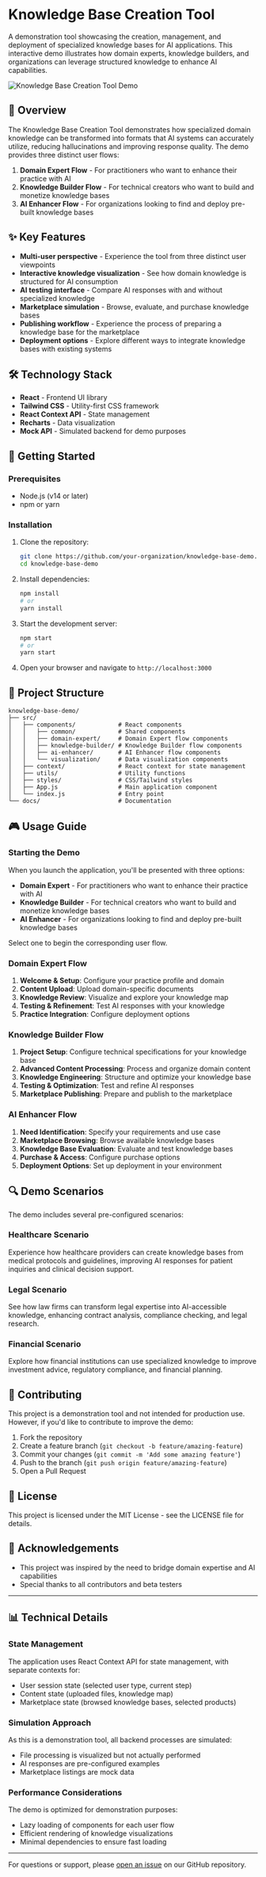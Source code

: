 # Knowledge Base Creation Tool

A demonstration tool showcasing the creation, management, and deployment of specialized knowledge bases for AI applications. This interactive demo illustrates how domain experts, knowledge builders, and organizations can leverage structured knowledge to enhance AI capabilities.

![Knowledge Base Creation Tool Demo](public/images/logos/kb-demo-header.png)

## 🌟 Overview

The Knowledge Base Creation Tool demonstrates how specialized domain knowledge can be transformed into formats that AI systems can accurately utilize, reducing hallucinations and improving response quality. The demo provides three distinct user flows:

1. **Domain Expert Flow** - For practitioners who want to enhance their practice with AI
2. **Knowledge Builder Flow** - For technical creators who want to build and monetize knowledge bases
3. **AI Enhancer Flow** - For organizations looking to find and deploy pre-built knowledge bases

## ✨ Key Features

- **Multi-user perspective** - Experience the tool from three distinct user viewpoints
- **Interactive knowledge visualization** - See how domain knowledge is structured for AI consumption
- **AI testing interface** - Compare AI responses with and without specialized knowledge
- **Marketplace simulation** - Browse, evaluate, and purchase knowledge bases
- **Publishing workflow** - Experience the process of preparing a knowledge base for the marketplace
- **Deployment options** - Explore different ways to integrate knowledge bases with existing systems

## 🛠️ Technology Stack

- **React** - Frontend UI library
- **Tailwind CSS** - Utility-first CSS framework
- **React Context API** - State management
- **Recharts** - Data visualization
- **Mock API** - Simulated backend for demo purposes

## 🚀 Getting Started

### Prerequisites

- Node.js (v14 or later)
- npm or yarn

### Installation

1. Clone the repository:
   ```bash
   git clone https://github.com/your-organization/knowledge-base-demo.git
   cd knowledge-base-demo
   ```

2. Install dependencies:
   ```bash
   npm install
   # or
   yarn install
   ```

3. Start the development server:
   ```bash
   npm start
   # or
   yarn start
   ```

4. Open your browser and navigate to `http://localhost:3000`

## 📂 Project Structure

```
knowledge-base-demo/
├── src/
│   ├── components/            # React components
│   │   ├── common/            # Shared components
│   │   ├── domain-expert/     # Domain Expert flow components
│   │   ├── knowledge-builder/ # Knowledge Builder flow components
│   │   ├── ai-enhancer/       # AI Enhancer flow components
│   │   └── visualization/     # Data visualization components
│   ├── context/               # React context for state management
│   ├── utils/                 # Utility functions
│   ├── styles/                # CSS/Tailwind styles
│   ├── App.js                 # Main application component
│   └── index.js               # Entry point
└── docs/                      # Documentation
```

## 🎮 Usage Guide

### Starting the Demo

When you launch the application, you'll be presented with three options:
- **Domain Expert** - For practitioners who want to enhance their practice with AI
- **Knowledge Builder** - For technical creators who want to build and monetize knowledge bases
- **AI Enhancer** - For organizations looking to find and deploy pre-built knowledge bases

Select one to begin the corresponding user flow.

### Domain Expert Flow

1. **Welcome & Setup**: Configure your practice profile and domain
2. **Content Upload**: Upload domain-specific documents
3. **Knowledge Review**: Visualize and explore your knowledge map
4. **Testing & Refinement**: Test AI responses with your knowledge
5. **Practice Integration**: Configure deployment options

### Knowledge Builder Flow

1. **Project Setup**: Configure technical specifications for your knowledge base
2. **Advanced Content Processing**: Process and organize domain content
3. **Knowledge Engineering**: Structure and optimize your knowledge base
4. **Testing & Optimization**: Test and refine AI responses
5. **Marketplace Publishing**: Prepare and publish to the marketplace

### AI Enhancer Flow

1. **Need Identification**: Specify your requirements and use case
2. **Marketplace Browsing**: Browse available knowledge bases
3. **Knowledge Base Evaluation**: Evaluate and test knowledge bases
4. **Purchase & Access**: Configure purchase options
5. **Deployment Options**: Set up deployment in your environment

## 🔍 Demo Scenarios

The demo includes several pre-configured scenarios:

### Healthcare Scenario
Experience how healthcare providers can create knowledge bases from medical protocols and guidelines, improving AI responses for patient inquiries and clinical decision support.

### Legal Scenario
See how law firms can transform legal expertise into AI-accessible knowledge, enhancing contract analysis, compliance checking, and legal research.

### Financial Scenario
Explore how financial institutions can use specialized knowledge to improve investment advice, regulatory compliance, and financial planning.

## 🤝 Contributing

This project is a demonstration tool and not intended for production use. However, if you'd like to contribute to improve the demo:

1. Fork the repository
2. Create a feature branch (`git checkout -b feature/amazing-feature`)
3. Commit your changes (`git commit -m 'Add some amazing feature'`)
4. Push to the branch (`git push origin feature/amazing-feature`)
5. Open a Pull Request

## 📝 License

This project is licensed under the MIT License - see the LICENSE file for details.

## 👏 Acknowledgements

- This project was inspired by the need to bridge domain expertise and AI capabilities
- Special thanks to all contributors and beta testers

---

## 📊 Technical Details

### State Management

The application uses React Context API for state management, with separate contexts for:
- User session state (selected user type, current step)
- Content state (uploaded files, knowledge map)
- Marketplace state (browsed knowledge bases, selected products)

### Simulation Approach

As this is a demonstration tool, all backend processes are simulated:
- File processing is visualized but not actually performed
- AI responses are pre-configured examples
- Marketplace listings are mock data

### Performance Considerations

The demo is optimized for demonstration purposes:
- Lazy loading of components for each user flow
- Efficient rendering of knowledge visualizations
- Minimal dependencies to ensure fast loading

---

For questions or support, please [open an issue](https://github.com/your-organization/knowledge-base-demo/issues) on our GitHub repository.
